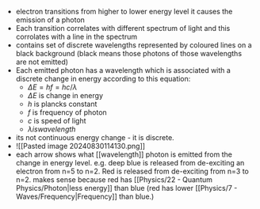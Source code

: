 - electron transitions from higher to lower energy level it causes the emission of a photon
- Each transition correlates with different spectrum of light and this corrolates with a line in the spectrum
- contains set of discrete wavelengths represented by coloured lines on a black background (black means those photons of those wavelengths are not emitted)
- Each emitted photon has a wavelength which is associated with a discrete change in energy according to this equation:
	- $\Delta E = hf =hc/\lambda$ 
	- $\Delta E$ is change in energy
	- $h$ is plancks constant
	- $f$ is frequency of photon
	- $c$ is speed of light
	- $\lambda is wavelength$
- its not continuous energy change - it is discrete. 
- ![[Pasted image 20240830114130.png]]
- each arrow shows what [[wavelength]] photon is emitted from the change in energy level. e.g. deep blue is released from de-exciting an electron from n=5 to n=2. Red is released from de-exciting from n=3 to n=2. makes sense because red has [[Physics/22 - Quantum Physics/Photon|less energy]] than blue (red has lower [[Physics/7 - Waves/Frequency|Frequency]] than blue.)
